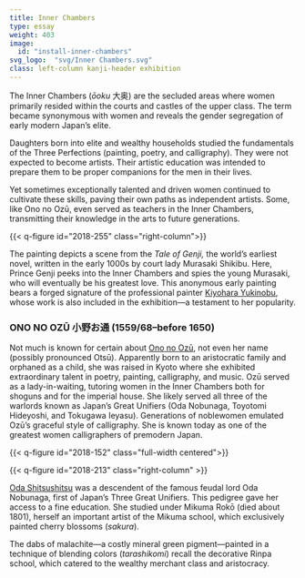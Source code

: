```yaml
---
title: Inner Chambers
type: essay
weight: 403
image:
  id: "install-inner-chambers"
svg_logo:  "svg/Inner Chambers.svg"
class: left-column kanji-header exhibition
---
```


The Inner Chambers (*ōoku* <span lang="ja">大奥</span>) are the secluded areas where women primarily resided within the courts and castles of the upper class. The term became synonymous with women and reveals the gender segregation of early modern Japan’s elite.

Daughters born into elite and wealthy households studied the fundamentals of the Three Perfections (painting, poetry, and calligraphy). They were not expected to become artists. Their artistic education was intended to prepare them to be proper companions for the men in their lives.

Yet sometimes exceptionally talented and driven women continued to cultivate these skills, paving their own paths as independent artists. Some, like Ono no Ozū, even served as teachers in the Inner Chambers, transmitting their knowledge in the arts to future generations.

{{< q-figure id="2018-255" class="right-column">}}

The painting depicts a scene from the *Tale of Genji,* the world’s earliest novel, written in the early 1000s by court lady Murasaki Shikibu. Here, Prince Genji peeks into the Inner Chambers and spies the young Murasaki, who will eventually be his greatest love. This anonymous early painting bears a forged signature of the professional painter [Kiyohara Yukinobu](/artists/#Kiyohara-Yukinobu-清原雪信/), whose work is also included in the exhibition—a testament to her popularity.

### ONO NO OZŪ <span lang="ja">小野お通</span> (1559/68–before 1650)

Not much is known for certain about [Ono no Ozū](/artists/#Ono-no-Ozū-(or-Ono-no-Otsū)-小野お通/), not even her name (possibly pronounced Otsū). Apparently born to an aristocratic family and orphaned as a child, she was raised in Kyoto where she exhibited extraordinary talent in poetry, painting, calligraphy, and music. Ozū served as a lady-in-waiting, tutoring women in the Inner Chambers both for shoguns and for the imperial house. She likely served all three of the warlords known as Japan’s Great Unifiers (Oda Nobunaga, Toyotomi Hideyoshi, and Tokugawa Ieyasu). Generations of noblewomen emulated Ozū’s graceful style of calligraphy. She is known today as one of the greatest women calligraphers of premodern Japan.

{{< q-figure id="2018-152" class="full-width centered">}}

{{< q-figure id="2018-213" class="right-column" >}}

[Oda Shitsushitsu](/artists/#Oda-Shitsushitsu-織田瑟瑟/) was a descendent of the famous feudal lord Oda Nobunaga, first of Japan’s Three Great Unifiers. This pedigree gave her access to a fine education. She studied under Mikuma Rokō (died about 1801), herself an important artist of the Mikuma school, which exclusively painted cherry blossoms (*sakura*).

The dabs of malachite—a costly mineral green pigment—painted in a technique of blending colors (*tarashikomi*) recall the decorative Rinpa school, which catered to the wealthy merchant class and aristocracy.
